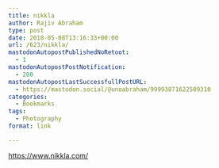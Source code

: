 ```yaml
---
title: nikkla
author: Rajiv Abraham
type: post
date: 2018-05-08T13:16:33+00:00
url: /623/nikkla/
mastodonAutopostPublishedNoRetoot:
  - 1
mastodonAutopostPostNotification:
  - 200
mastodonAutopostLastSuccessfullPostURL:
  - https://mastodon.social/@unoabraham/99993871622509310
categories:
  - Bookmarks
tags:
  - Photography
format: link

---
```

<https://www.nikkla.com/>